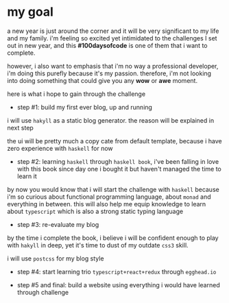 my goal
=======

a new year is just around the corner and it will be very significant to my life and my family. i'm feeling so excited yet intimidated to the challenges I set out in new year, and this **\#100daysofcode** is one of them that i want to complete.

however, i also want to emphasis that i'm no way a professional developer, i'm doing this purefly because it's my passion. therefore, i'm not looking into doing something that could give you any **wow** or **awe** moment.

here is what i hope to gain through the challenge

-   step \#1: build my first ever blog, up and running

i will use `hakyll` as a static blog generator. the reason will be explained in next step

the ui will be pretty much a copy cate from default template, because i have zero experience with `haskell` for now

-   step \#2: learning `haskell` through `haskell book`, i've been falling in love with this book since day one i bought it but haven't managed the time to learn it

by now you would know that i will start the challenge with `haskell` because i'm so curious about functional programming language, about `monad` and everything in between. this will also help me equip knowledge to learn about `typescript` which is also a strong static typing language

-   step \#3: re-evaluate my blog

by the time i complete the book, i believe i will be confident enough to play with `hakyll` in deep, yet it's time to dust of my outdate `css3` skill.

i will use `postcss` for my blog style

-   step \#4: start learning trio `typescript+react+redux` through `egghead.io`

-   step \#5 and final: build a website using everything i would have learned through challenge


